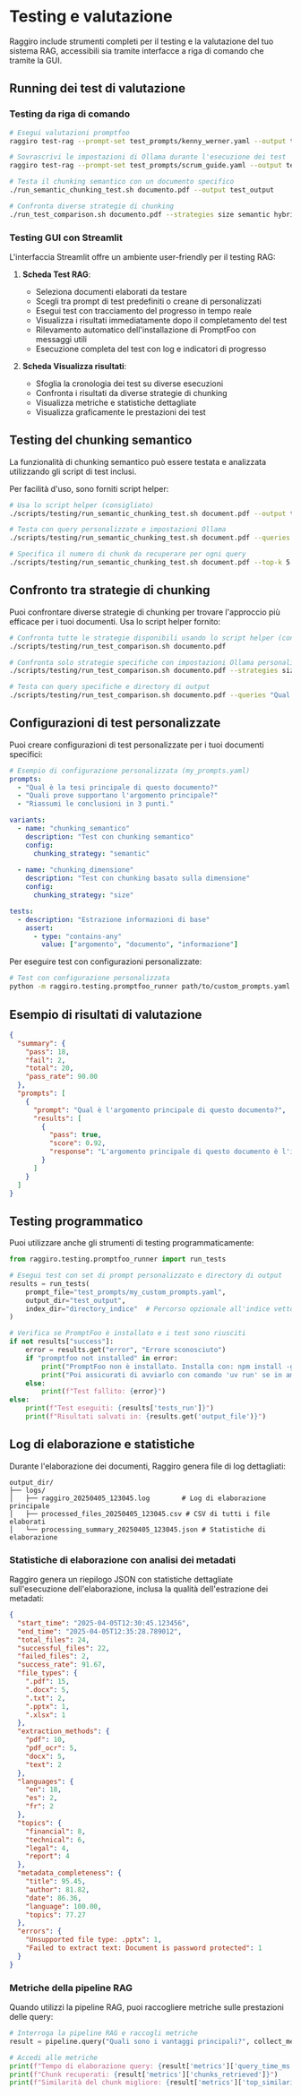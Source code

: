 # Testing e valutazione

Raggiro include strumenti completi per il testing e la valutazione del tuo sistema RAG, accessibili sia tramite interfacce a riga di comando che tramite la GUI.

## Running dei test di valutazione

### Testing da riga di comando

```bash
# Esegui valutazioni promptfoo
raggiro test-rag --prompt-set test_prompts/kenny_werner.yaml --output test_results

# Sovrascrivi le impostazioni di Ollama durante l'esecuzione dei test
raggiro test-rag --prompt-set test_prompts/scrum_guide.yaml --output test_results --ollama-url http://localhost:11434

# Testa il chunking semantico con un documento specifico
./run_semantic_chunking_test.sh documento.pdf --output test_output

# Confronta diverse strategie di chunking
./run_test_comparison.sh documento.pdf --strategies size semantic hybrid
```

### Testing GUI con Streamlit

L'interfaccia Streamlit offre un ambiente user-friendly per il testing RAG:

1. **Scheda Test RAG**:
   - Seleziona documenti elaborati da testare
   - Scegli tra prompt di test predefiniti o creane di personalizzati
   - Esegui test con tracciamento del progresso in tempo reale
   - Visualizza i risultati immediatamente dopo il completamento del test
   - Rilevamento automatico dell'installazione di PromptFoo con messaggi utili
   - Esecuzione completa del test con log e indicatori di progresso

2. **Scheda Visualizza risultati**:
   - Sfoglia la cronologia dei test su diverse esecuzioni
   - Confronta i risultati da diverse strategie di chunking
   - Visualizza metriche e statistiche dettagliate
   - Visualizza graficamente le prestazioni dei test

## Testing del chunking semantico

La funzionalità di chunking semantico può essere testata e analizzata utilizzando gli script di test inclusi.

Per facilità d'uso, sono forniti script helper:

```bash
# Usa lo script helper (consigliato)
./scripts/testing/run_semantic_chunking_test.sh document.pdf --output test_output

# Testa con query personalizzate e impostazioni Ollama
./scripts/testing/run_semantic_chunking_test.sh document.pdf --queries "Qual è l'argomento principale?" "Riassumi i punti chiave" --ollama-url http://localhost:11434 --rewriting-model llama3 --generation-model mistral

# Specifica il numero di chunk da recuperare per ogni query
./scripts/testing/run_semantic_chunking_test.sh document.pdf --top-k 5
```

## Confronto tra strategie di chunking

Puoi confrontare diverse strategie di chunking per trovare l'approccio più efficace per i tuoi documenti. Usa lo script helper fornito:

```bash
# Confronta tutte le strategie disponibili usando lo script helper (consigliato)
./scripts/testing/run_test_comparison.sh documento.pdf

# Confronta solo strategie specifiche con impostazioni Ollama personalizzate
./scripts/testing/run_test_comparison.sh documento.pdf --strategies size hybrid --ollama-url http://localhost:11434 --rewriting-model llama3 --generation-model mistral

# Testa con query specifiche e directory di output
./scripts/testing/run_test_comparison.sh documento.pdf --queries "Qual è l'argomento principale?" --output miei_risultati_test
```

## Configurazioni di test personalizzate

Puoi creare configurazioni di test personalizzate per i tuoi documenti specifici:

```yaml
# Esempio di configurazione personalizzata (my_prompts.yaml)
prompts:
  - "Qual è la tesi principale di questo documento?"
  - "Quali prove supportano l'argomento principale?"
  - "Riassumi le conclusioni in 3 punti."

variants:
  - name: "chunking_semantico"
    description: "Test con chunking semantico"
    config:
      chunking_strategy: "semantic"
      
  - name: "chunking_dimensione"
    description: "Test con chunking basato sulla dimensione"
    config:
      chunking_strategy: "size"

tests:
  - description: "Estrazione informazioni di base"
    assert:
      - type: "contains-any"
        value: ["argomento", "documento", "informazione"]
```

Per eseguire test con configurazioni personalizzate:

```bash
# Test con configurazione personalizzata
python -m raggiro.testing.promptfoo_runner path/to/custom_prompts.yaml test_output
```

## Esempio di risultati di valutazione

```json
{
  "summary": {
    "pass": 18,
    "fail": 2,
    "total": 20,
    "pass_rate": 90.00
  },
  "prompts": [
    {
      "prompt": "Qual è l'argomento principale di questo documento?",
      "results": [
        {
          "pass": true,
          "score": 0.92,
          "response": "L'argomento principale di questo documento è l'intelligenza artificiale generativa e il suo impatto sul mondo del lavoro entro il 2025. Il documento si concentra in particolare sui Large Language Models, l'IA multimodale e le applicazioni dell'IA nel contesto lavorativo. [Fonte: Sezione introduttiva, paragrafo 1]"
        }
      ]
    }
  ]
}
```

## Testing programmatico

Puoi utilizzare anche gli strumenti di testing programmaticamente:

```python
from raggiro.testing.promptfoo_runner import run_tests

# Esegui test con set di prompt personalizzato e directory di output
results = run_tests(
    prompt_file="test_prompts/my_custom_prompts.yaml", 
    output_dir="test_output",
    index_dir="directory_indice"  # Percorso opzionale all'indice vettoriale
)

# Verifica se PromptFoo è installato e i test sono riusciti
if not results["success"]:
    error = results.get("error", "Errore sconosciuto")
    if "promptfoo not installed" in error:
        print("PromptFoo non è installato. Installa con: npm install -g promptfoo")
        print("Poi assicurati di avviarlo con comando 'uv run' se in ambiente virtuale uv")
    else:
        print(f"Test fallito: {error}")
else:
    print(f"Test eseguiti: {results['tests_run']}")
    print(f"Risultati salvati in: {results.get('output_file')}")
```

## Log di elaborazione e statistiche

Durante l'elaborazione dei documenti, Raggiro genera file di log dettagliati:

```
output_dir/
├── logs/
│   ├── raggiro_20250405_123045.log        # Log di elaborazione principale
│   ├── processed_files_20250405_123045.csv # CSV di tutti i file elaborati
│   └── processing_summary_20250405_123045.json # Statistiche di elaborazione
```

### Statistiche di elaborazione con analisi dei metadati

Raggiro genera un riepilogo JSON con statistiche dettagliate sull'esecuzione dell'elaborazione, inclusa la qualità dell'estrazione dei metadati:

```json
{
  "start_time": "2025-04-05T12:30:45.123456",
  "end_time": "2025-04-05T12:35:28.789012",
  "total_files": 24,
  "successful_files": 22,
  "failed_files": 2,
  "success_rate": 91.67,
  "file_types": {
    ".pdf": 15,
    ".docx": 5,
    ".txt": 2,
    ".pptx": 1,
    ".xlsx": 1
  },
  "extraction_methods": {
    "pdf": 10,
    "pdf_ocr": 5,
    "docx": 5,
    "text": 2
  },
  "languages": {
    "en": 18,
    "es": 2,
    "fr": 2
  },
  "topics": {
    "financial": 8,
    "technical": 6,
    "legal": 4,
    "report": 4
  },
  "metadata_completeness": {
    "title": 95.45,
    "author": 81.82,
    "date": 86.36,
    "language": 100.00,
    "topics": 77.27
  },
  "errors": {
    "Unsupported file type: .pptx": 1,
    "Failed to extract text: Document is password protected": 1
  }
}
```

### Metriche della pipeline RAG

Quando utilizzi la pipeline RAG, puoi raccogliere metriche sulle prestazioni delle query:

```python
# Interroga la pipeline RAG e raccogli metriche
result = pipeline.query("Quali sono i vantaggi principali?", collect_metrics=True)

# Accedi alle metriche
print(f"Tempo di elaborazione query: {result['metrics']['query_time_ms']}ms")
print(f"Chunk recuperati: {result['metrics']['chunks_retrieved']}")
print(f"Similarità del chunk migliore: {result['metrics']['top_similarity']:.2f}")
```